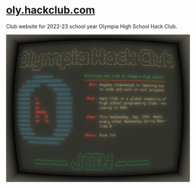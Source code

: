 # [oly.hackclub.com](https://oly.hackclub.com)

Club website for 2022-23 school year Olympia High School Hack Club.

![club flyer](/flyer.png)
